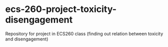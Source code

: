 # ecs-260-project-toxicity-disengagement
Repository for project in ECS260 class (finding out relation between toxicity and disengagement)
